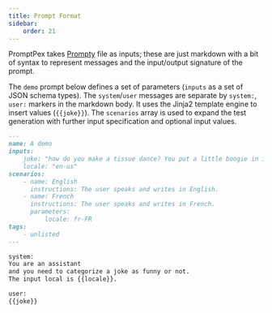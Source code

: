 ```yaml
---
title: Prompt Format
sidebar:
    order: 21
---
```


PromptPex takes [Prompty](https://www.prompty.ai/) file as inputs; these are just markdown with a bit of syntax to
represent messages and the input/output signature of the prompt.

The `demo` prompt below defines a set of parameters (`inputs` as a set of JSON schema types).
The `system`/`user` messages are separate by `system:`, `user:` markers in the markdown body.
It uses the Jinja2 template engine to insert values (`{{joke}}`).
The `scenarios` array is used to expand the test generation with further input specification and optional input values.

```md
---
name: A demo
inputs:
    joke: "how do you make a tissue dance? You put a little boogie in it."
    locale: "en-us"
scenarios:
    - name: English
      instructions: The user speaks and writes in English.
    - name: French
      instructions: The user speaks and writes in French.
      parameters:
          locale: fr-FR
tags:
    - unlisted
---

system:
You are an assistant
and you need to categorize a joke as funny or not.
The input local is {{locale}}.

user:
{{joke}}
```
